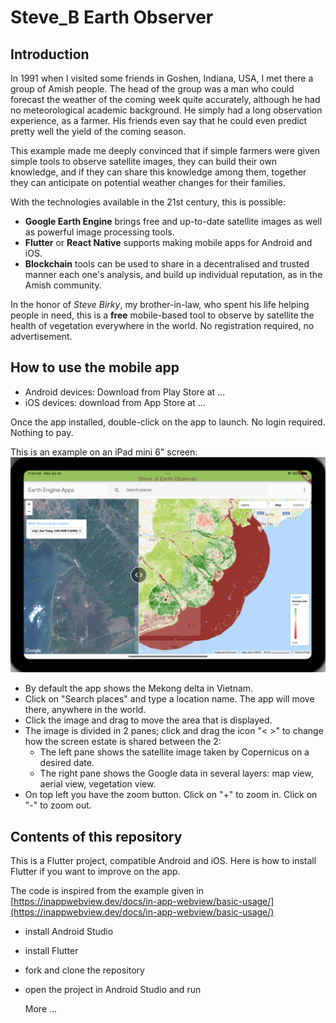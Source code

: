 # Steve_B Earth Observer
## Introduction
In 1991 when I visited some friends in Goshen, Indiana, USA, I met there a group of Amish people. The head of the group was a man who could forecast the weather of the coming week quite accurately, although he had no meteorological academic background. He simply had a long observation experience, as a farmer. His friends even say that he could even predict pretty well the yield of the coming season.

This example made me deeply convinced that if simple farmers were given simple tools to observe satellite images, they can build their own knowledge, and if they can share this knowledge among them, together they can anticipate on potential weather changes for their families.

With the technologies available in the 21st century, this is possible:
* **Google Earth Engine** brings free and up-to-date satellite images as well as powerful image processing tools.
* **Flutter** or **React Native** supports making mobile apps for Android and iOS.
* **Blockchain** tools can be used to share in a decentralised and trusted manner each one's analysis, and build up individual reputation, as in the Amish community.

In the honor of *Steve Birky*, my brother-in-law, who spent his life helping people in need, this is a **free** mobile-based tool to observe by satellite the health of vegetation everywhere in the world. No registration required, no advertisement.

## How to use the mobile app
* Android devices: Download from Play Store at ...<URL>
* iOS devices: download from App Store at ...<URL>

Once the app installed, double-click on the app to launch. No login required. Nothing to pay. 

This is an example on an iPad mini 6" screen: ![screenshot on ipad mini](./assets/images/iPad_mini_6".png)

* By default the app shows the Mekong delta in Vietnam.
* Click on "Search places" and type a location name. The app will move there, anywhere in the world.
* Click the image and drag to move the area that is displayed. 
* The image is divided in 2 panes; click and drag the icon "< >" to change how the screen estate is shared between the 2:
  * The left pane shows the satellite image taken by Copernicus on a desired date.
  * The right pane shows the Google data in several layers: map view, aerial view, vegetation view.
* On top left you have the zoom button. Click on "+" to zoom in. Click on "-" to zoom out.

## Contents of this repository
This is a Flutter project, compatible Android and iOS. Here is how to install Flutter if you want to improve on the app.

The code is inspired from the example given in [https://inappwebview.dev/docs/in-app-webview/basic-usage/](https://inappwebview.dev/docs/in-app-webview/basic-usage/)

* install Android Studio
* install Flutter
* fork and clone the repository
* open the project in Android Studio and run

  More ...
